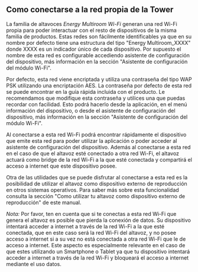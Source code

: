 ## Como conectarse a la red propia de la Tower

La familia de altavoces *Energy Multiroom Wi-Fi* generan una red Wi-Fi propia para poder interactuar con el resto de dispositivos de la misma familia de productos. Estas redes son fácilmente identificables ya que en su nombre por defecto tiene una estructura del tipo "Energy Multiroom_XXXX" donde XXXX es un indicador único de cada dispositivo. Por supuesto el nombre de esta red es configurable accediendo asistente de configuración del dispositivo, más información en la sección "Asistente de configuración del módulo Wi-Fi".

Por defecto, esta red viene encriptada y utiliza una contraseña del tipo WAP PSK utilizando una encriptación AES. La contraseña por defecto de esta red se puede encontrar en la guía rápida incluida con el producto. Le recomendamos que modifique esta contraseña y utilices una que puedas recordar con facilidad. Esto podrá hacerlo desde la aplicación, en el menú información del dispositivo,  o desde el asistente de configuración del dispositivo, más información en la sección "Asistente de configuración del módulo Wi-Fi". 

Al conectarse a esta red Wi-Fi podrá encontrar rápidamente el dispositivo que emite esta red para poder utilizar la aplicación o poder acceder al asistente de configuración del dispositivo. Además al conectarse a esta red en el caso de que el altavoz esté conectado a otra red Wi-Fi, el altavoz actuará como bridge de la red Wi-Fi a la que esté conectada y compartirá el acceso a internet que este dispositivo posee. 

Otra de las utilidades que se puede disfrutar al conectarse a esta red es la posibilidad de utilizar el altavoz como dispositivo externo de reproducción en otros sistemas operativos. Para saber más sobre esta funcionalidad consulta la sección "Como utilizar tu altavoz como dispositivo externo de reproducción"  de este manual.

*Nota:* Por favor, ten en cuenta que si te conectas a esta red Wi-Fi que genera el altavoz es posible que pierda la conexión de datos. Su dispositivo intentará acceder a internet a través de la red Wi-Fi a la que esté conectada, que en este caso será la red Wi-Fi del altavoz, y no posee acceso a internet si a su vez no está conectada a otra red Wi-Fi que le de acceso a internet. Este aspecto es especialmente relevante en el caso de que estes utilizando un Smartphone o Tablet ya que tu dispositivo intentará acceder a internet a través de la red Wi-Fi y bloqueará el acceso a internet mediante el uso datos.
